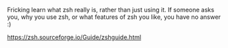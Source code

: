 Fricking learn what zsh really is, rather than just using it. 
If someone asks you, why you use zsh, or what features of zsh you like, you have
no answer :)

https://zsh.sourceforge.io/Guide/zshguide.html

